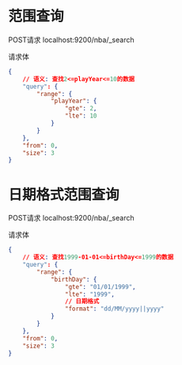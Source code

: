 # 范围查询

POST请求 localhost:9200/nba/_search

请求体
```json
{
    // 语义: 查找2<=playYear<=10的数据
    "query": {
        "range": {
            "playYear": {
                "gte": 2,
                "lte": 10
            }
        }
    },
    "from": 0,
    "size": 3
}
```

# 日期格式范围查询

POST请求 localhost:9200/nba/_search

请求体
```json
{
    // 语义: 查找1999-01-01<=birthDay<=1999的数据
    "query": {
        "range": {
            "birthDay": {
                "gte": "01/01/1999",
                "lte": "1999",
                // 日期格式
                "format": "dd/MM/yyyy||yyyy"
            }
        }
    },
    "from": 0,
    "size": 3
}
```
